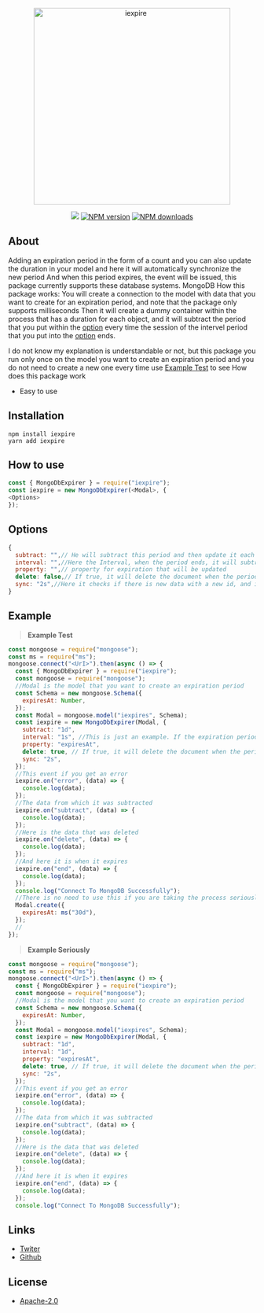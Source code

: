 <div align="center">
  <p>
 <a href="https://www.npmjs.com/package/iexpire"><img  src="https://github.com/4i8/iexpire/blob/master/logo/iexpire.png" width="400" alt="iexpire" /></a>
  </p>
  <p>
 <a href="https://github.com/arosteam"><img src="https://img.shields.io/static/v1?label=powered%20by&message=Aros&color=000636&style=for-the-badge&logo=Windows%20Terminal&logoColor=fff"/></a>
 <a href="https://www.npmjs.com/package/iexpire"><img src="https://img.shields.io/npm/v/iexpire.svg?style=for-the-badge" alt="NPM version" /></a>
 <a href="https://www.npmjs.com/package/iexpire"><img src="https://img.shields.io/npm/dt/iexpire.svg?maxAge=3600&style=for-the-badge" alt="NPM downloads" /></a>
  </p>
</div>

## About

Adding an expiration period in the form of a count and you can also update the duration in your model and here it will automatically synchronize the new period
And when this period expires, the event will be issued, this package currently supports these database systems.
MongoDB
How this package works: You will create a connection to the model with data that you want to create for an expiration period, and note that the package only supports milliseconds
Then it will create a dummy container within the process that has a duration for each object, and it will subtract the period that you put within the [option](#options) every time the session of the intervel period that you put into the [option](#options) ends.

I do not know my explanation is understandable or not, but this package you run only once on the model you want to create an expiration period and you do not need to create a new one every time
use [Example Test](#example) to see How does this package work

- Easy to use

## Installation

```sh-session
npm install iexpire
yarn add iexpire
```

## How to use

```js
const { MongoDbExpirer } = require("iexpire");
const iexpire = new MongoDbExpirer(<Modal>, {
<Options>
});
```

## Options

```js
{
  subtract: "",// He will subtract this period and then update it each time
  interval: "",//Here the Interval, when the period ends, it will subtract the number
  property: "",// property for expiration that will be updated
  delete: false,// If true, it will delete the document when the period ends
  sync: "2s",//Here it checks if there is new data with a new id, and if it finds new data, it will create a new container for it with a different expiration period
}
```

## Example

> **Example Test**

```js
const mongoose = require("mongoose");
const ms = require("ms");
mongoose.connect("<UrI>").then(async () => {
  const { MongoDbExpirer } = require("iexpire");
  const mongoose = require("mongoose");
  //Modal is the model that you want to create an expiration period
  const Schema = new mongoose.Schema({
    expiresAt: Number,
  });
  const Modal = mongoose.model("iexpires", Schema);
  const iexpire = new MongoDbExpirer(Modal, {
    subtract: "1d",
    interval: "1s", //This is just an example. If the expiration period is in days, it is preferable to put it "1d" instead of "1s"
    property: "expiresAt",
    delete: true, // If true, it will delete the document when the period ends
    sync: "2s",
  });
  //This event if you get an error
  iexpire.on("error", (data) => {
    console.log(data);
  });
  //The data from which it was subtracted
  iexpire.on("subtract", (data) => {
    console.log(data);
  });
  //Here is the data that was deleted
  iexpire.on("delete", (data) => {
    console.log(data);
  });
  //And here it is when it expires
  iexpire.on("end", (data) => {
    console.log(data);
  });
  console.log("Connect To MongoDB Successfully");
  //There is no need to use this if you are taking the process seriously {This is just an example}
  Modal.create({
    expiresAt: ms("30d"),
  });
  //
});
```

> **Example Seriously**

```js
const mongoose = require("mongoose");
const ms = require("ms");
mongoose.connect("<UrI>").then(async () => {
  const { MongoDbExpirer } = require("iexpire");
  const mongoose = require("mongoose");
  //Modal is the model that you want to create an expiration period
  const Schema = new mongoose.Schema({
    expiresAt: Number,
  });
  const Modal = mongoose.model("iexpires", Schema);
  const iexpire = new MongoDbExpirer(Modal, {
    subtract: "1d",
    interval: "1d",
    property: "expiresAt",
    delete: true, // If true, it will delete the document when the period ends
    sync: "2s",
  });
  //This event if you get an error
  iexpire.on("error", (data) => {
    console.log(data);
  });
  //The data from which it was subtracted
  iexpire.on("subtract", (data) => {
    console.log(data);
  });
  //Here is the data that was deleted
  iexpire.on("delete", (data) => {
    console.log(data);
  });
  //And here it is when it expires
  iexpire.on("end", (data) => {
    console.log(data);
  });
  console.log("Connect To MongoDB Successfully");
```

## Links

- [Twiter](https://twitter.com/onlyarth)
- [Github](https://github.com/4i8)

## License

- [Apache-2.0](https://www.apache.org/licenses/LICENSE-2.0)

